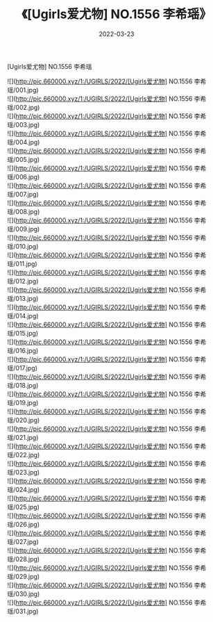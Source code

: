 ﻿---
layout: post
title:  《[Ugirls爱尤物] NO.1556 李希瑶》
date:   2022-03-23
img: http://pic.660000.xyz/1:/UGIRLS/2022/[Ugirls爱尤物] NO.1556 李希瑶/000.jpg
categories: [美女, 清纯, 唯美]
---

[Ugirls爱尤物] NO.1556 李希瑶

 ![](http://pic.660000.xyz/1:/UGIRLS/2022/[Ugirls爱尤物] NO.1556 李希瑶/001.jpg) <br>![](http://pic.660000.xyz/1:/UGIRLS/2022/[Ugirls爱尤物] NO.1556 李希瑶/002.jpg) <br>![](http://pic.660000.xyz/1:/UGIRLS/2022/[Ugirls爱尤物] NO.1556 李希瑶/003.jpg) <br>![](http://pic.660000.xyz/1:/UGIRLS/2022/[Ugirls爱尤物] NO.1556 李希瑶/004.jpg) <br>![](http://pic.660000.xyz/1:/UGIRLS/2022/[Ugirls爱尤物] NO.1556 李希瑶/005.jpg) <br>![](http://pic.660000.xyz/1:/UGIRLS/2022/[Ugirls爱尤物] NO.1556 李希瑶/006.jpg) <br>![](http://pic.660000.xyz/1:/UGIRLS/2022/[Ugirls爱尤物] NO.1556 李希瑶/007.jpg) <br>![](http://pic.660000.xyz/1:/UGIRLS/2022/[Ugirls爱尤物] NO.1556 李希瑶/008.jpg) <br>![](http://pic.660000.xyz/1:/UGIRLS/2022/[Ugirls爱尤物] NO.1556 李希瑶/009.jpg) <br>![](http://pic.660000.xyz/1:/UGIRLS/2022/[Ugirls爱尤物] NO.1556 李希瑶/010.jpg) <br>![](http://pic.660000.xyz/1:/UGIRLS/2022/[Ugirls爱尤物] NO.1556 李希瑶/011.jpg) <br>![](http://pic.660000.xyz/1:/UGIRLS/2022/[Ugirls爱尤物] NO.1556 李希瑶/012.jpg) <br>![](http://pic.660000.xyz/1:/UGIRLS/2022/[Ugirls爱尤物] NO.1556 李希瑶/013.jpg) <br>![](http://pic.660000.xyz/1:/UGIRLS/2022/[Ugirls爱尤物] NO.1556 李希瑶/014.jpg) <br>![](http://pic.660000.xyz/1:/UGIRLS/2022/[Ugirls爱尤物] NO.1556 李希瑶/015.jpg) <br>![](http://pic.660000.xyz/1:/UGIRLS/2022/[Ugirls爱尤物] NO.1556 李希瑶/016.jpg) <br>![](http://pic.660000.xyz/1:/UGIRLS/2022/[Ugirls爱尤物] NO.1556 李希瑶/017.jpg) <br>![](http://pic.660000.xyz/1:/UGIRLS/2022/[Ugirls爱尤物] NO.1556 李希瑶/018.jpg) <br>![](http://pic.660000.xyz/1:/UGIRLS/2022/[Ugirls爱尤物] NO.1556 李希瑶/019.jpg) <br>![](http://pic.660000.xyz/1:/UGIRLS/2022/[Ugirls爱尤物] NO.1556 李希瑶/020.jpg) <br>![](http://pic.660000.xyz/1:/UGIRLS/2022/[Ugirls爱尤物] NO.1556 李希瑶/021.jpg) <br>![](http://pic.660000.xyz/1:/UGIRLS/2022/[Ugirls爱尤物] NO.1556 李希瑶/022.jpg) <br>![](http://pic.660000.xyz/1:/UGIRLS/2022/[Ugirls爱尤物] NO.1556 李希瑶/023.jpg) <br>![](http://pic.660000.xyz/1:/UGIRLS/2022/[Ugirls爱尤物] NO.1556 李希瑶/024.jpg) <br>![](http://pic.660000.xyz/1:/UGIRLS/2022/[Ugirls爱尤物] NO.1556 李希瑶/025.jpg) <br>![](http://pic.660000.xyz/1:/UGIRLS/2022/[Ugirls爱尤物] NO.1556 李希瑶/026.jpg) <br>![](http://pic.660000.xyz/1:/UGIRLS/2022/[Ugirls爱尤物] NO.1556 李希瑶/027.jpg) <br>![](http://pic.660000.xyz/1:/UGIRLS/2022/[Ugirls爱尤物] NO.1556 李希瑶/028.jpg) <br>![](http://pic.660000.xyz/1:/UGIRLS/2022/[Ugirls爱尤物] NO.1556 李希瑶/029.jpg) <br>![](http://pic.660000.xyz/1:/UGIRLS/2022/[Ugirls爱尤物] NO.1556 李希瑶/030.jpg) <br>![](http://pic.660000.xyz/1:/UGIRLS/2022/[Ugirls爱尤物] NO.1556 李希瑶/031.jpg) <br>